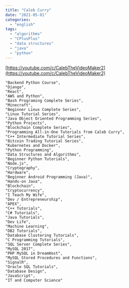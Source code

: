 ```yaml
---
title: "Caleb Curry"
date: "2021-05-01"
categories:
  - "english"
tags:
  - "algorithms"
  - "CPlusPlus"
  - "data structures"
  - "java"
  - "python"
---
```


[https://youtube.com/c/CalebTheVideoMaker2](https://youtube.com/c/CalebTheVideoMaker2)

    "Backend Python Course",
    "Django",
    "React",
    "AWS and Python",
    "Bash Programing Complete Series",
    "Minecraft",
    "Beginner Linux Complete Series",
    "Linux Tutorial Series",
    "Java Object Oriented Programming Series",
    "Python Projects",
    "Blockchain Complete Series",
    "Programming All-in-One Tutorials from Caleb Curry",
    "C++ Intermediate Tutorial Series",
    "Bitcoin Trading Tutorial Series",
    "Kubernetes and Docker",
    "Python Programming",
    "Data Structures and Algorithms",
    "Beginner Python Tutorials",
    "Node.js",
    "Cryptography",
    "Hardware",
    "Beginner Android Programming (Java)",
    "Hands-on Java",
    "Blockchain",
    "Cryptocurrency",
    "I Teach My Wife",
    "Dev / Entrepreneurship",
    "APEX",
    "C++ Tutorials",
    "C# Tutorials",
    "Java Tutorials",
    "Dev Life",
    "Machine Learning",
    "DB2 Tutorials",
    "Database Clustering Tutorials",
    "C Programming Tutorials",
    "SQL Server Complete Series",
    "MySQL 2017",
    "PHP MySQL in DreamHost",
    "MySQL Stored Procedures and Functions",
    "SignalR",
    "Oracle SQL Tutorials",
    "Database Design",
    "JavaScript",
    "IT and Computer Science"
